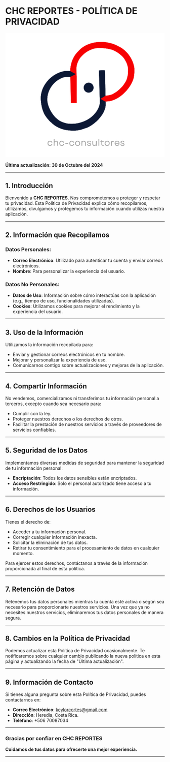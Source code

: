 # CHC REPORTES - POLÍTICA DE PRIVACIDAD

![Logo de CHC REPORTES](https://raw.githubusercontent.com/AlphaK03/CHC-REPORTES---POLITICAS-DE-PRIVACIDAD/main/Logo%20CHC%20fondo%20blanco.png)

 <!-- Reemplaza el enlace con la URL de tu logo -->

**Última actualización: 30 de Octubre del 2024**

---

## 1. Introducción
Bienvenido a **CHC REPORTES**. Nos comprometemos a proteger y respetar tu privacidad. Esta Política de Privacidad explica cómo recopilamos, utilizamos, divulgamos y protegemos tu información cuando utilizas nuestra aplicación.

---

## 2. Información que Recopilamos

### Datos Personales:
- **Correo Electrónico**: Utilizado para autenticar tu cuenta y enviar correos electrónicos.
- **Nombre**: Para personalizar la experiencia del usuario.

### Datos No Personales:
- **Datos de Uso**: Información sobre cómo interactúas con la aplicación (e.g., tiempo de uso, funcionalidades utilizadas).
- **Cookies**: Utilizamos cookies para mejorar el rendimiento y la experiencia del usuario.

---

## 3. Uso de la Información
Utilizamos la información recopilada para:
- Enviar y gestionar correos electrónicos en tu nombre.
- Mejorar y personalizar la experiencia de uso.
- Comunicarnos contigo sobre actualizaciones y mejoras de la aplicación.

---

## 4. Compartir Información
No vendemos, comercializamos ni transferimos tu información personal a terceros, excepto cuando sea necesario para:
- Cumplir con la ley.
- Proteger nuestros derechos o los derechos de otros.
- Facilitar la prestación de nuestros servicios a través de proveedores de servicios confiables.

---

## 5. Seguridad de los Datos
Implementamos diversas medidas de seguridad para mantener la seguridad de tu información personal:
- **Encriptación**: Todos los datos sensibles están encriptados.
- **Acceso Restringido**: Solo el personal autorizado tiene acceso a tu información.

---

## 6. Derechos de los Usuarios
Tienes el derecho de:
- Acceder a tu información personal.
- Corregir cualquier información inexacta.
- Solicitar la eliminación de tus datos.
- Retirar tu consentimiento para el procesamiento de datos en cualquier momento.

Para ejercer estos derechos, contáctanos a través de la información proporcionada al final de esta política.

---

## 7. Retención de Datos
Retenemos tus datos personales mientras tu cuenta esté activa o según sea necesario para proporcionarte nuestros servicios. Una vez que ya no necesites nuestros servicios, eliminaremos tus datos personales de manera segura.

---

## 8. Cambios en la Política de Privacidad
Podemos actualizar esta Política de Privacidad ocasionalmente. Te notificaremos sobre cualquier cambio publicando la nueva política en esta página y actualizando la fecha de "Última actualización".

---

## 9. Información de Contacto

Si tienes alguna pregunta sobre esta Política de Privacidad, puedes contactarnos en:

- **Correo Electrónico**: [keylorcortes@gmail.com](mailto:keylorcortes@gmail.com)
- **Dirección**: Heredia, Costa Rica.
- **Teléfono**: +506 70087034

---

### Gracias por confiar en CHC REPORTES
**Cuidamos de tus datos para ofrecerte una mejor experiencia.**

---

